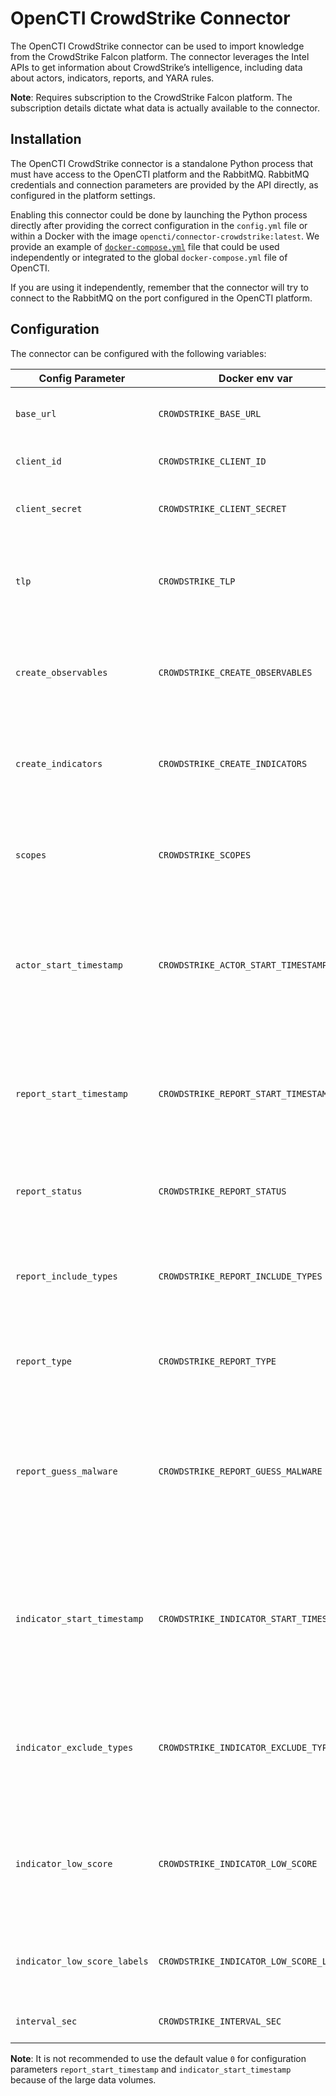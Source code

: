 # OpenCTI CrowdStrike Connector

The OpenCTI CrowdStrike connector can be used to import knowledge from the CrowdStrike
Falcon platform. The connector leverages the Intel APIs to get information about
CrowdStrike’s intelligence, including data about actors, indicators, reports, and YARA
rules.

**Note**: Requires subscription to the CrowdStrike Falcon platform. The subscription
details dictate what data is actually available to the connector.

## Installation

The OpenCTI CrowdStrike connector is a standalone Python process that must have access
to the OpenCTI platform and the RabbitMQ. RabbitMQ credentials and connection parameters
are provided by the API directly, as configured in the platform settings.

Enabling this connector could be done by launching the Python process directly after
providing the correct configuration in the `config.yml` file or within a Docker with
the image `opencti/connector-crowdstrike:latest`. We provide an example of
[`docker-compose.yml`](docker-compose.yml) file that could be used independently or
integrated to the global `docker-compose.yml` file of OpenCTI.

If you are using it independently, remember that the connector will try to connect to
the RabbitMQ on the port configured in the OpenCTI platform.

## Configuration

The connector can be configured with the following variables:

| Config Parameter             | Docker env var                           | Default                                             | Description                                                                                               |
| ---------------------------- | ---------------------------------------- | --------------------------------------------------- | --------------------------------------------------------------------------------------------------------- |
| `base_url`                   | `CROWDSTRIKE_BASE_URL`                   | `https://api.crowdstrike.com`                       | The base URL for the CrowdStrike APIs.                                                                    |
| `client_id`                  | `CROWDSTRIKE_CLIENT_ID`                  | `ChangeMe`                                          | The CrowdStrike API client ID.                                                                            |
| `client_secret`              | `CROWDSTRIKE_CLIENT_SECRET`              | `ChangeMe`                                          | The CrowdStrike API client secret.                                                                        |
| `tlp`                        | `CROWDSTRIKE_TLP`                        | `Amber`                                             | The TLP marking used for the imported objects in the OpenCTI.                                             |
| `create_observables`         | `CROWDSTRIKE_CREATE_OBSERVABLES`         | `true`                                              | If true then observables will be created from the CrowdStrike indicators.                                 |
| `create_indicators`          | `CROWDSTRIKE_CREATE_INDICATORS`          | `true`                                              | If true then indicators will be created from the CrowdStrike indicators.                                  |
| `scopes`                     | `CROWDSTRIKE_SCOPES`                     | `actor,report,indicator,yara_master`                | The scopes defines what data will be imported from the CrowdStrike.                                       |
| `actor_start_timestamp`      | `CROWDSTRIKE_ACTOR_START_TIMESTAMP`      | `0`                                                 | The Actors created after this timestamp will be imported. Timestamp in UNIX Epoch time, UTC.              |
| `report_start_timestamp`     | `CROWDSTRIKE_REPORT_START_TIMESTAMP`     | `0`                                                 | The Reports created after this timestamp will be imported. Timestamp in UNIX Epoch time, UTC.             |
| `report_status`              | `CROWDSTRIKE_REPORT_STATUS`              | `New`                                               | The status of imported reports in the OpenCTI.                                                            |
| `report_include_types`       | `CROWDSTRIKE_REPORT_INCLUDE_TYPES`       | `notice,tipper,intelligence report,periodic report` | The types of Reports included in the import. The types are defined by the CrowdStrike.                    |
| `report_type`                | `CROWDSTRIKE_REPORT_TYPE`                | `Threat Report`                                     | The type of imported reports in the OpenCTI.                                                              |
| `report_guess_malware`       | `CROWDSTRIKE_REPORT_GUESS_MALWARE`       | `false`                                             | The Report tags are used to guess (queries malwares in the OpenCTI) malwares related to the given Report. |
| `indicator_start_timestamp`  | `CROWDSTRIKE_INDICATOR_START_TIMESTAMP`  | `0`                                                 | The Indicators published after this timestamp will be imported. Timestamp in UNIX Epoch time, UTC.        |
| `indicator_exclude_types`    | `CROWDSTRIKE_INDICATOR_EXCLUDE_TYPES`    | `hash_ion,hash_md5,hash_sha1`                       | The types of Indicators excluded from the import. The types are defined by the CrowdStrike.               |
| `indicator_low_score`        | `CROWDSTRIKE_INDICATOR_LOW_SCORE`        | `40`                                                | If any of the low score labels are found on the indicator then this value is used as a score.             |
| `indicator_low_score_labels` | `CROWDSTRIKE_INDICATOR_LOW_SCORE_LABELS` | `MaliciousConfidence/Low`                           | The labels used to determine the low score indicators.                                                    |
| `interval_sec`               | `CROWDSTRIKE_INTERVAL_SEC`               | `1800`                                              | The import interval in seconds.                                                                           |

**Note**: It is not recommended to use the default value `0` for configuration parameters `report_start_timestamp` and `indicator_start_timestamp` because of the large data volumes.
